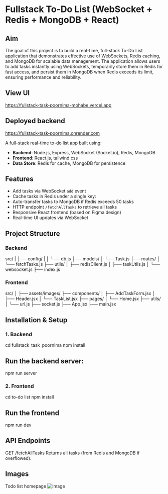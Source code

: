 # Fullstack To-Do List (WebSocket + Redis + MongoDB + React)
## Aim
The goal of this project is to build a real-time, full-stack To-Do List application that demonstrates effective use of WebSockets,
Redis caching, and MongoDB for scalable data management. The application allows users to add tasks instantly using WebSockets, 
temporarily store them in Redis for fast access, and persist them in MongoDB when Redis exceeds its limit, ensuring performance and reliability.

## View UI 
https://fullstack-task-poornima-mohabe.vercel.app

## Deployed backend
https://fullstack-task-poornima.onrender.com


A full-stack real-time to-do list app built using:
- **Backend**: Node.js, Express, WebSocket (Socket.io), Redis, MongoDB
- **Frontend**: React.js, tailwind css
- **Data Store**: Redis for cache, MongoDB for persistence

## Features

- Add tasks via WebSocket `add` event
- Cache tasks in Redis under a single key: 
- Auto-transfer tasks to MongoDB if Redis exceeds 50 tasks
- HTTP endpoint `/fetchAllTasks` to retrieve all tasks
- Responsive React frontend (based on Figma design)
- Real-time UI updates via WebSocket

##  Project Structure

### Backend 
 src/
 |
 ├── config/
   |
 │ └── db.js 
 ├── models/
 │ └── Task.js 
 ├── routes/
 │ └── fetchTasks.js 
 ├── utils/
 │ ├── redisClient.js 
 │ ├── taskUtils.js
 │ └── websocket.js 
 ├── index.js 

### Frontend 
 src/
 │
 ├── assets/images/
 ├── components/ 
 │ ├── AddTaskForm.jsx
 │ ├── Header.jsx
 │ └── TaskList.jsx
 ├── pages/
 │ └── Home.jsx
 ├── utils/
 │ └── url.js 
 ├── socket.js 
 ├── App.jsx 
 ├── main.jsx

## Installation & Setup
### 1. Backend
cd fullstack_task_poornima
npm install
## Run the backend server:
npm run server

### 2. Frontend
cd to-do list
npm install
## Run the frontend
npm run dev

## API Endpoints
GET /fetchAllTasks
Returns all tasks (from Redis and MongoDB if overflowed).

## Images
Todo list homepage
![image](https://github.com/user-attachments/assets/ba2ead2b-46fa-49ad-8d38-06cf88b8d3c5)


